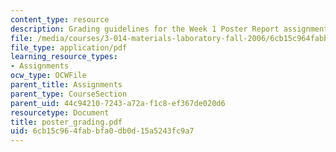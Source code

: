 ```yaml
---
content_type: resource
description: Grading guidelines for the Week 1 Poster Report assignment.
file: /media/courses/3-014-materials-laboratory-fall-2006/6cb15c964fabbfa0db0d15a5243fc9a7_poster_grading.pdf
file_type: application/pdf
learning_resource_types:
- Assignments
ocw_type: OCWFile
parent_title: Assignments
parent_type: CourseSection
parent_uid: 44c94210-7243-a72a-f1c8-ef367de020d6
resourcetype: Document
title: poster_grading.pdf
uid: 6cb15c96-4fab-bfa0-db0d-15a5243fc9a7
---
```

